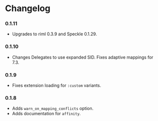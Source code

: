 # Changelog

### 0.1.11

* Upgrades to riml 0.3.9 and Speckle 0.1.29.

### 0.1.10

* Changes Delegates to use expanded SID. Fixes adaptive mappings
  for 7.3.

### 0.1.9

* Fixes extension loading for `:custom` variants.

### 0.1.8

* Adds `warn_on_mapping_conflicts` option.
* Adds documentation for `affinity`.
